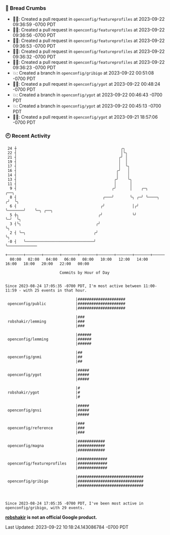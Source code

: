 ### 🍞 Bread Crumbs

 * ✍🏼: Created a pull request in `openconfig/featureprofiles` at 2023-09-22 09:36:59 -0700 PDT
 * ✍🏼: Created a pull request in `openconfig/featureprofiles` at 2023-09-22 09:36:56 -0700 PDT
 * ✍🏼: Created a pull request in `openconfig/featureprofiles` at 2023-09-22 09:36:53 -0700 PDT
 * ✍🏼: Created a pull request in `openconfig/featureprofiles` at 2023-09-22 09:36:32 -0700 PDT
 * ✍🏼: Created a pull request in `openconfig/featureprofiles` at 2023-09-22 09:36:23 -0700 PDT
 * 💥: Created a branch in `openconfig/gribigo` at 2023-09-22 00:51:08 -0700 PDT
 * ✍🏼: Created a pull request in `openconfig/ygot` at 2023-09-22 00:48:24 -0700 PDT
 * 💥: Created a branch in `openconfig/ygot` at 2023-09-22 00:46:43 -0700 PDT
 * 💥: Created a branch in `openconfig/ygot` at 2023-09-22 00:45:13 -0700 PDT
 * ✍🏼: Created a pull request in `openconfig/ygot` at 2023-09-21 18:57:06 -0700 PDT

### 🕘 Recent Activity
```
 24 ┼                                              ╭╮
 22 ┤                                              │╰╮
 21 ┤                                             ╭╯ │
 19 ┤                                             │  │
 17 ┤                                             │  ╰╮
 16 ┤                                            ╭╯   │
 14 ┤                                            │    │
 13 ┤                                           ╭╯    ╰╮
 11 ┤                                           │      │
  9 ┤                                          ╭╯      │    ╭─╮             ╭──╮
  8 ┤                                      ╭───╯       ╰╮ ╭─╯ ╰────╮       ╭╯  ╰╮
  6 ┤                                     ╭╯            │╭╯        ╰───────╯    ╰─╮ ╭──╮
  5 ┼╮                                   ╭╯             ╰╯                        ╰─╯  ╰╮
  3 ┤╰╮                                 ╭╯                                              ╰╮
  2 ┤ ╰─╮                              ╭╯                                                ╰╮
 -0 ┤   ╰──────────────────────────────╯                                                  ╰─────────────
    +───────+───────+───────+───────+───────+───────+───────+───────+───────+───────+───────+───────+────
  00:00   02:00   04:00   06:00   08:00   10:00   12:00   14:00   16:00   18:00   20:00   22:00   00:00   

						Commits by Hour of Day


Since 2023-08-24 17:05:35 -0700 PDT, I'm most active between 11:00-11:59 - with 25 events in that hour.

```



```
                               |#####################
 openconfig/public             |#####################
                               |#####################

                               |###
 robshakir/lemming             |###
                               |###

                               |######
 openconfig/lemming            |######
                               |######

                               |##
 openconfig/gnmi               |##
                               |##

                               |#####
 openconfig/ygot               |#####
                               |#####

                               |#
 robshakir/ygot                |#
                               |#

                               |#####
 openconfig/gnsi               |#####
                               |#####

                               |###
 openconfig/reference          |###
                               |###

                               |############
 openconfig/magna              |############
                               |############

                               |#############
 openconfig/featureprofiles    |#############
                               |#############

                               |#############################
 openconfig/gribigo            |#############################
                               |#############################



Since 2023-08-24 17:05:35 -0700 PDT, I've been most active in openconfig/gribigo, with 29 events.

```
**[robshakir](mailto:robjs@google.com) is not an official Google product.**  


Last Updated: 2023-09-22 10:18:24.143086784 -0700 PDT
